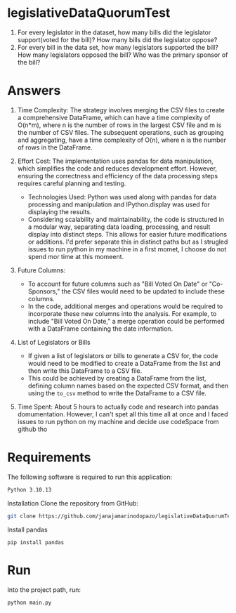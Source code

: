 # legislativeDataQuorumTest

1. For every legislator in the dataset, how many bills did the legislator support(voted for the bill)? How many bills did the legislator oppose?
2. For every bill in the data set, how many legislators supported the bill? How many legislators opposed the bill? Who was the primary sponsor of the bill?


# Answers
1. Time Complexity: The strategy involves merging the CSV files to create a comprehensive DataFrame, which can have a time complexity of O(n*m), where n is the number of rows in the largest CSV file and m is the number of CSV files. The subsequent operations, such as grouping and aggregating, have a time complexity of O(n), where n is the number of rows in the DataFrame.

2. Effort Cost: The implementation uses pandas for data manipulation, which simplifies the code and reduces development effort. However, ensuring the correctness and efficiency of the data processing steps requires careful planning and testing.
   - Technologies Used:  Python was used along with pandas for data processing and manipulation and IPython.display was used for displaying the results.
   - Considering scalability and maintainability, the code is structured in a modular way, separating data loading, processing, and result display into distinct steps. This allows for easier future modifications or additions. 
I'd prefer separate this in distinct paths but as I strugled issues to run python in my machine in a first momet, I choose do not spend mor time at this momeent.

2. Future Columns:
   - To account for future columns such as "Bill Voted On Date" or "Co-Sponsors," the CSV files would need to be updated to include these columns. 
   - In the code, additional merges and operations would be required to incorporate these new columns into the analysis. For example, to include "Bill Voted On Date," a merge operation could be performed with a DataFrame containing the date information.

3. List of Legislators or Bills
   - If given a list of legislators or bills to generate a CSV for, the code would need to be modified to create a DataFrame from the list and then write this DataFrame to a CSV file. 
   - This could be achieved by creating a DataFrame from the list, defining column names based on the expected CSV format, and then using the `to_csv` method to write the DataFrame to a CSV file.

4. Time Spent: About 5 hours to actually code and research into pandas domumentation. However, I can't spet all this time all at once and I faced issues to run python on my machine and decide use codeSpace from github tho



# Requirements
The following software is required to run this application:
```bash 
Python 3.10.13
```

Installation
Clone the repository from GitHub:
```bash
git clone https://github.com/janajamarinodopazo/legislativeDataQuorumTest.git
```
Install pandas

```
pip install pandas
```


# Run
Into the project path, run:

```bash 
python main.py
```

